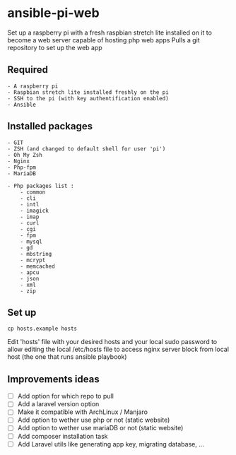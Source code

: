 # ansible-pi-web

Set up a raspberry pi with a fresh raspbian stretch lite installed on it to become a web server capable of hosting php web apps
Pulls a git repository to set up the web app

## Required
    - A raspberry pi
    - Raspbian stretch lite installed freshly on the pi
    - SSH to the pi (with key authentification enabled)
    - Ansible

## Installed packages
    - GIT
    - ZSH (and changed to default shell for user 'pi')
    - Oh My Zsh
    - Nginx
    - Php-fpm
    - MariaDB

    - Php packages list :
        - common
        - cli
        - intl
        - imagick
        - imap
        - curl
        - cgi
        - fpm
        - mysql
        - gd
        - mbstring
        - mcrypt
        - memcached
        - apcu
        - json
        - xml
        - zip

## Set up
    cp hosts.example hosts
Edit 'hosts' file with your desired hosts and your local sudo password to allow editing the local /etc/hosts file to access nginx server block from local host (the one that runs ansible playbook)

## Improvements ideas
 - [ ] Add option for which repo to pull
 - [ ] Add a laravel version option
 - [ ] Make it compatible with ArchLinux / Manjaro
 - [ ] Add option to wether use php or not (static website)
 - [ ] Add option to wether use mariaDB or not (static website)
 - [ ] Add composer installation task
 - [ ] Add Laravel utils like generating app key, migrating database, ...
